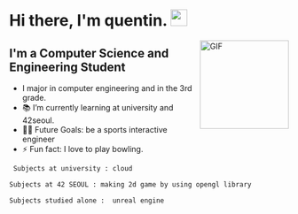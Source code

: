 # Hi there, I'm quentin. <img width="30px" src="https://media.tenor.com/images/3b388fe03da271d2674faf85eb7c3fcd/tenor.gif" />

<img align="right" alt="GIF" height="160px" src="https://media.giphy.com/media/du3J3cXyzhj75IOgvA/giphy.gif" />

## I'm a Computer Science and Engineering Student  

-  I major in computer engineering and in the 3rd grade.
- 📚 I’m currently learning at university and 42seoul.
- 💪🏼 Future Goals: be a sports interactive engineer
- ⚡ Fun fact: I love to play bowling.

```sh
 Subjects at university : cloud
 ```
 
 ```sh
 Subjects at 42 SEOUL : making 2d game by using opengl library
 ```
 
 ```sh
 Subjects studied alone :  unreal engine
```
